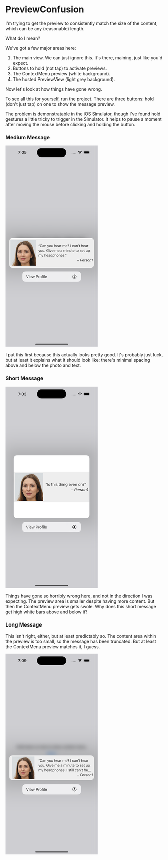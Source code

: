 # PreviewConfusion

I'm trying to get the preview to consistently match the size of the content, which can be any (reasonable) length.

What do I mean?

We've got a few major areas here:

1. The main view. We can just ignore this. It's there, maining, just like you'd expect.
2. Buttons to hold (not tap) to activate previews.
3. The ContextMenu preview (white background).
4. The hosted PreviewView (light grey background).

Now let's look at how things have gone wrong.

To see all this for yourself, run the project. There are three buttons: hold (don't just tap) on one to show the message preview.

The problem is demonstratable in the iOS Simulator, though I've found hold gestures a little tricky to trigger in the Simulator. It helps to pause a moment after moving the mouse before clicking and holding the button.

### Medium Message

![medium_message](./assets/medium_message.png)

I put this first because this actually looks pretty good. It's probably just luck, but at least it explains what it should look like: there's minimal spacing above and below the photo and text.

### Short Message

![short_message](./assets/short_message.png)

Things have gone so horribly wrong here, and not in the direction I was expecting. The preview area is smaller despite having more content. But then the ContextMenu preview gets swole. Why does this short message get high white bars above and below it?

### Long Message

This isn't right, either, but at least predictably so. The content area within the preview is too small, so the message has been truncated. But at least the ContextMenu preview matches it, I guess.

![long_message](./assets/long_message.png)
